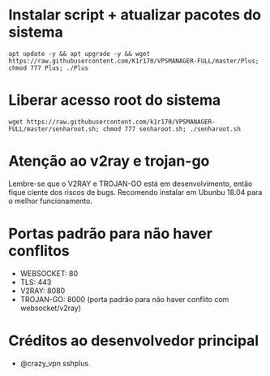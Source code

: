 # Instalar script + atualizar pacotes do sistema

`apt update -y && apt upgrade -y && wget https://raw.githubusercontent.com/K1r170/VPSMANAGER-FULL/master/Plus; chmod 777 Plus; ./Plus`


# Liberar acesso root do sistema

`wget https://raw.githubusercontent.com/k1r170/VPSMANAGER-FULL/master/senharoot.sh; chmod 777 senharoot.sh; ./senharoot.sh`

# Atenção ao v2ray e trojan-go

Lembre-se que o V2RAY e TROJAN-GO está em desenvolvimento, então fique ciente dos riscos de bugs. Recomendo instalar em Ubunbu 18.04 para o melhor funcionamento.

# Portas padrão para não haver conflitos
- WEBSOCKET: 80
- TLS: 443
- V2RAY: 8080
- TROJAN-GO: 8000 (porta padrão para não haver conflito com websocket/v2ray)

# Créditos ao desenvolvedor principal
- @crazy_vpn sshplus

